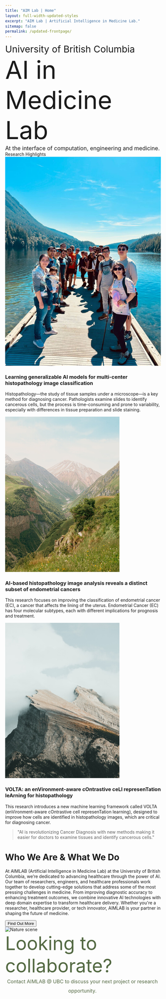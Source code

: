```yaml
---
title: "AIM Lab | Home"
layout: full-width-updated-styles
excerpt: "AIM Lab | Artificial Intelligence in Medicine Lab."
sitemap: false
permalink: /updated-frontpage/
---
```



<div class="updated-pages">
    <div class="front-hero-container">
        <div class="front-text-container">
            <div style="font-size: 30px">University of British Columbia
            </div>
            <div style="font-size: 80px;">AI in Medicine Lab
            </div>
            <div style="font-size: 18px">At the interface of computation, engineering and medicine.
            </div>
        </div>
    </div>
    <div class="front-rows-container">  
        <div class="front-row front-row1">
        <div class="service-title">Research Highlights</div>
            <div class="our-services">
                <div class="service-item">
                    <img src="/img/group photo image.png" alt="VOLTA">
                    <h3>Learning generalizable AI models for multi-center histopathology image classification
</h3>
                    <p>Histopathology—the study of tissue samples under a microscope—is a key method for diagnosing cancer. Pathologists examine slides to identify cancerous cells, but the process is time-consuming and prone to variability, especially with differences in tissue preparation and slide staining.</p>
                </div>
                <div class="service-item">
                    <img src="/img/service-2.jpg" alt="Graphic Design">
                    <h3>AI-based histopathology image analysis reveals a distinct subset of endometrial cancers</h3>
                    <p>This research focuses on improving the classification of endometrial cancer (EC), a cancer that affects the lining of the uterus. Endometrial Cancer (EC) has four molecular subtypes, each with different implications for prognosis and treatment. </p>
                </div>
                <div class="service-item">
                    <img src="/img/service-3.jpg" alt="Content Creation">
                    <h3>VOLTA: an enVironment-aware cOntrastive ceLl represenTation leArning for histopathology</h3>
                    <p>This research introduces a new machine learning framework called VOLTA (enVironment-aware cOntrastive cell represenTation learning), designed to improve how cells are identified in histopathology images, which are critical for diagnosing cancer. </p>
                </div>
            </div>
        </div>
        <div class="front-row front-row2">
            <div class="quote-container">
            <blockquote>
                <p>"AI is revolutionizing Cancer Diagnosis with new methods making it easier for doctors to examine tissues and identify cancerous cells."</p>
                <cite></cite>
            </blockquote>
            </div>
        </div>
        <div class="front-row front-row3">
            <div class="row3-container">
                <div class="text-content">
                    <h1>Who We Are & What We Do</h1>
                    <p>At AIMLAB (Artificial Intelligence in Medicine Lab) at the University of British Columbia, we’re dedicated to advancing healthcare through the power of AI. Our team of researchers, engineers, and healthcare professionals work together to develop cutting-edge solutions that address some of the most pressing challenges in medicine. From improving diagnostic accuracy to enhancing treatment outcomes, we combine innovative AI technologies with deep domain expertise to transform healthcare delivery. Whether you're a researcher, healthcare provider, or tech innovator, AIMLAB is your partner in shaping the future of medicine.</p>
                    <button class="cta-button">Find Out More</button>
                </div>
                <div class="image-container">
                    <img src="/img/LABCOATSIGN.JPG" alt="Nature scene">
                </div>
            </div>
        </div>
        <div class="front-row front-row4">
            <div class="front-text-container" style="max-width: 500px;">
                <div style="font-size: 60px; color: #536942;">Looking to collaborate?
                </div>
                <div style="font-size: 16px; color: #536942; text-align: center; line-height: 30px;">Contact AIMLAB @ UBC to discuss your next project or research opportunity.
                </div>
            </div>
        </div>
    </div>
</div>
